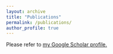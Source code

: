 ```yaml
---
layout: archive
title: "Publications"
permalink: /publications/
author_profile: true
---
```



Please refer to <u><a href="{{author.googlescholar}}">my Google Scholar profile</a>.</u>

